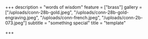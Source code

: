 +++
description = "words of wisdom"
feature = ["brass"]
gallery = ["/uploads/conn-28b-gold.jpeg", "/uploads/conn-28b-gold-engraving.jpeg", "/uploads/conn-french.jpeg", "/uploads/conn-2b-073.jpeg"]
subtitle = "something special"
title = "template"

+++
